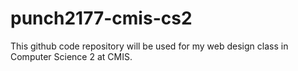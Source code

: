 # punch2177-cmis-cs2
This github code repository will be used for my web design class in Computer Science 2 at CMIS.
